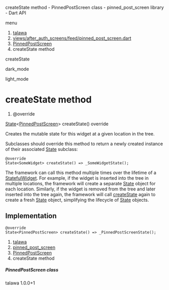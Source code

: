 




createState method - PinnedPostScreen class - pinned\_post\_screen library - Dart API







menu

1. [talawa](../../index.html)
2. [views/after\_auth\_screens/feed/pinned\_post\_screen.dart](../../views_after_auth_screens_feed_pinned_post_screen/views_after_auth_screens_feed_pinned_post_screen-library.html)
3. [PinnedPostScreen](../../views_after_auth_screens_feed_pinned_post_screen/PinnedPostScreen-class.html)
4. createState method

createState


dark\_mode

light\_mode




# createState method


1. @override

[State](https://api.flutter.dev/flutter/widgets/State-class.html)<[PinnedPostScreen](../../views_after_auth_screens_feed_pinned_post_screen/PinnedPostScreen-class.html)>
createState()
override

Creates the mutable state for this widget at a given location in the tree.

Subclasses should override this method to return a newly created
instance of their associated [State](https://api.flutter.dev/flutter/widgets/State-class.html) subclass:

```
@override
State<SomeWidget> createState() => _SomeWidgetState();

```

The framework can call this method multiple times over the lifetime of
a [StatefulWidget](https://api.flutter.dev/flutter/widgets/StatefulWidget-class.html). For example, if the widget is inserted into the tree
in multiple locations, the framework will create a separate [State](https://api.flutter.dev/flutter/widgets/State-class.html) object
for each location. Similarly, if the widget is removed from the tree and
later inserted into the tree again, the framework will call [createState](../../views_after_auth_screens_feed_pinned_post_screen/PinnedPostScreen/createState.html)
again to create a fresh [State](https://api.flutter.dev/flutter/widgets/State-class.html) object, simplifying the lifecycle of
[State](https://api.flutter.dev/flutter/widgets/State-class.html) objects.


## Implementation

```
@override
State<PinnedPostScreen> createState() => _PinnedPostScreenState();
```

 


1. [talawa](../../index.html)
2. [pinned\_post\_screen](../../views_after_auth_screens_feed_pinned_post_screen/views_after_auth_screens_feed_pinned_post_screen-library.html)
3. [PinnedPostScreen](../../views_after_auth_screens_feed_pinned_post_screen/PinnedPostScreen-class.html)
4. createState method

##### PinnedPostScreen class





talawa
1.0.0+1






